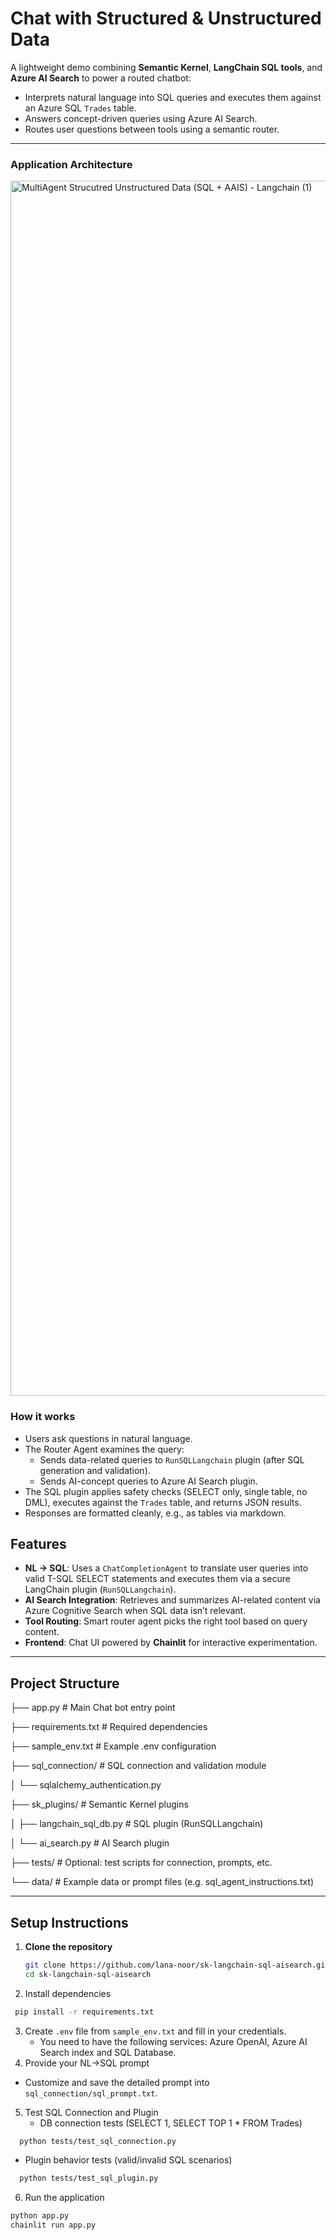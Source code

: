 # Chat with Structured & Unstructured Data 

A lightweight demo combining **Semantic Kernel**, **LangChain SQL tools**, and **Azure AI Search** to power a routed chatbot:
- Interprets natural language into SQL queries and executes them against an Azure SQL `Trades` table.
- Answers concept-driven queries using Azure AI Search.
- Routes user questions between tools using a semantic router.

---

### Application Architecture 
<img width="6825" height="1944" alt="MultiAgent Strucutred   Unstructured Data (SQL + AAIS) - Langchain (1)" src="https://github.com/user-attachments/assets/959df070-884d-40d5-8cde-55b28aeaa3ec" />


### How it works 
- Users ask questions in natural language.
- The Router Agent examines the query:
  - Sends data-related queries to ```RunSQLLangchain``` plugin (after SQL generation and validation).
  - Sends AI-concept queries to Azure AI Search plugin.
- The SQL plugin applies safety checks (SELECT only, single table, no DML), executes against the ```Trades``` table, and returns JSON results.
- Responses are formatted cleanly, e.g., as tables via markdown.

##  Features

- **NL → SQL**: Uses a `ChatCompletionAgent` to translate user queries into valid T-SQL SELECT statements and executes them via a secure LangChain plugin (`RunSQLLangchain`).
- **AI Search Integration**: Retrieves and summarizes AI-related content via Azure Cognitive Search when SQL data isn’t relevant.
- **Tool Routing**: Smart router agent picks the right tool based on query content.
- **Frontend**: Chat UI powered by **Chainlit** for interactive experimentation.

---

##  Project Structure
├── app.py                     # Main Chat bot entry point

├── requirements.txt           # Required dependencies

├── sample_env.txt             # Example .env configuration

├── sql_connection/            # SQL connection and validation module

│   └── sqlalchemy_authentication.py

├── sk_plugins/                # Semantic Kernel plugins

│   ├── langchain_sql_db.py    # SQL plugin (RunSQLLangchain)

│   └── ai_search.py           # AI Search plugin

├── tests/                     # Optional: test scripts for connection, prompts, etc.

└── data/                      # Example data or prompt files (e.g. sql_agent_instructions.txt)

---

##  Setup Instructions

1. **Clone the repository**  
   ```bash
   git clone https://github.com/lana-noor/sk-langchain-sql-aisearch.git
   cd sk-langchain-sql-aisearch
   ```
2. Install dependencies
  ```bash
   pip install -r requirements.txt
   ```
3. Create ```.env``` file from ```sample_env.txt``` and fill in your credentials.
   - You need to have the following services: Azure OpenAI, Azure AI Search index and SQL Database. 
4.  Provide your NL→SQL prompt
   - Customize and save the detailed prompt into ```sql_connection/sql_prompt.txt```.
5. Test SQL Connection and Plugin
   - DB connection tests (SELECT 1, SELECT TOP 1 * FROM Trades)
  ```bash
    python tests/test_sql_connection.py
  ```
   - Plugin behavior tests (valid/invalid SQL scenarios)
  ```bash
    python tests/test_sql_plugin.py
  ```
6. Run the application
```bash
python app.py
chainlit run app.py
```
